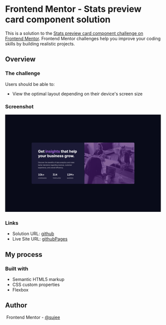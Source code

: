 # Frontend Mentor - Stats preview card component solution

This is a solution to the [Stats preview card component challenge on Frontend Mentor](https://www.frontendmentor.io/challenges/stats-preview-card-component-8JqbgoU62). Frontend Mentor challenges help you improve your coding skills by building realistic projects. 

## Overview

### The challenge

Users should be able to:

- View the optimal layout depending on their device's screen size

### Screenshot

![desktop screenshot](./desktop_screenshot.png)

### Links

- Solution URL: [github](https://github.com/ssj24/frontendMentor_sujee/tree/master/card-component)
- Live Site URL: [githubPages](https://ssj24.github.io/frontendMentor_sujee/card-component/)

## My process

### Built with

- Semantic HTML5 markup
- CSS custom properties
- Flexbox

## Author

​	Frontend Mentor - [@sujee](https://www.frontendmentor.io/profile/sujee)
